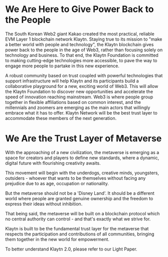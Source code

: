 # We Are Here to Give Power Back to the People <a id="klaytn2"></a>

The South Korean Web2 giant Kakao created the most practical, reliable EVM Layer 1 blockchain network Klaytn. Staying true to its mission to "make a better world with people and technology", the Klaytn blockchain gives power back to the people in the age of Web3, rather than focusing solely on technology and business. To that end, the Klaytn Foundation is committed to making cutting-edge technologies more accessible, to pave the way to engage more people to partake in this new experience.

A robust community based on trust coupled with powerful technologies that support infrastructure will help Klaytn and its participants build a collaborative playground for a new, exciting world of Web3. This will allow the Klaytn Foundation to discover new opportunities and accelerate the speed of innovation reaching mainstream. Web3 is where people group together in flexible affiliations based on common interest, and the millennials and zoomers are emerging as the main actors that willingly embrace what it has to offer. Klaytn Network will be the best trust layer to accommodate these members of the next generation.

# We Are the Trust Layer of Metaverse <a id="trustlayer"></a>

With the approaching of a new civilization, the metaverse is emerging as a space for creators and players to define new standards, where a dynamic, digital future with flourishing creativity awaits.

This movement will begin with the underdogs, creative minds, youngsters, outsiders - whoever that wants to be themselves without facing any prejudice due to as age, occupation or nationality.

But the metaverse should not be a 'Disney Land'. It should be a different world where people are granted genuine ownership and the freedom to express their ideas without inhibition.

That being said, the metaverse will be built on a blockchain protocol which no central authority can control - and that's exactly what we strive for.

Klaytn is built to be the fundamental trust layer for the metaverse that respects the participation and contributions of all communities, bringing them together in the new world for empowerment.

To better understand Klaytn 2.0, please refer to our Light Paper.